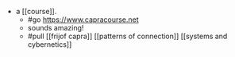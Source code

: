 - a [[course]].
	- #go https://www.capracourse.net
	- sounds amazing!
	- #pull [[frijof capra]] [[patterns of connection]] [[systems and cybernetics]]